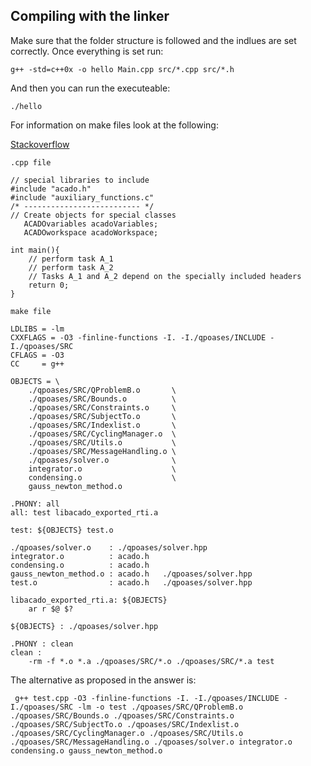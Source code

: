 ## Compiling with the linker ##
Make sure that the folder structure is followed and the indlues are set correctly. Once everything is set run:

	g++ -std=c++0x -o hello Main.cpp src/*.cpp src/*.h

And then you can run the executeable:

	./hello
	
For information on make files look at the following:

[Stackoverflow](http://stackoverflow.com/questions/14884474/how-to-link-object-files-and-libraries-without-using-makefile)

`.cpp file`

	// special libraries to include
	#include "acado.h"  
	#include "auxiliary_functions.c" 
	/* -------------------------- */
	// Create objects for special classes 
	   ACADOvariables acadoVariables; 
	   ACADOworkspace acadoWorkspace;
	
	int main(){
	    // perform task A_1
	    // perform task A_2 
	    // Tasks A_1 and A_2 depend on the specially included headers
	    return 0;
	}
	

`make file`

	LDLIBS = -lm 
	CXXFLAGS = -O3 -finline-functions -I. -I./qpoases/INCLUDE -I./qpoases/SRC
	CFLAGS = -O3
	CC     = g++
	
	OBJECTS = \
	    ./qpoases/SRC/QProblemB.o       \
	    ./qpoases/SRC/Bounds.o          \
	    ./qpoases/SRC/Constraints.o     \
	    ./qpoases/SRC/SubjectTo.o       \
	    ./qpoases/SRC/Indexlist.o       \
	    ./qpoases/SRC/CyclingManager.o  \
	    ./qpoases/SRC/Utils.o           \
	    ./qpoases/SRC/MessageHandling.o \
	    ./qpoases/solver.o              \
	    integrator.o                    \
	    condensing.o                    \
	    gauss_newton_method.o 
	
	.PHONY: all
	all: test libacado_exported_rti.a
	
	test: ${OBJECTS} test.o
	
	./qpoases/solver.o    : ./qpoases/solver.hpp
	integrator.o          : acado.h
	condensing.o          : acado.h
	gauss_newton_method.o : acado.h   ./qpoases/solver.hpp
	test.o                : acado.h   ./qpoases/solver.hpp
	
	libacado_exported_rti.a: ${OBJECTS}
	    ar r $@ $?
	
	${OBJECTS} : ./qpoases/solver.hpp
	
	.PHONY : clean
	clean :
	    -rm -f *.o *.a ./qpoases/SRC/*.o ./qpoases/SRC/*.a test

The alternative as proposed in the answer is:

	 g++ test.cpp -O3 -finline-functions -I. -I./qpoases/INCLUDE -I./qpoases/SRC -lm -o test ./qpoases/SRC/QProblemB.o ./qpoases/SRC/Bounds.o ./qpoases/SRC/Constraints.o ./qpoases/SRC/SubjectTo.o ./qpoases/SRC/Indexlist.o ./qpoases/SRC/CyclingManager.o ./qpoases/SRC/Utils.o ./qpoases/SRC/MessageHandling.o ./qpoases/solver.o integrator.o condensing.o gauss_newton_method.o
